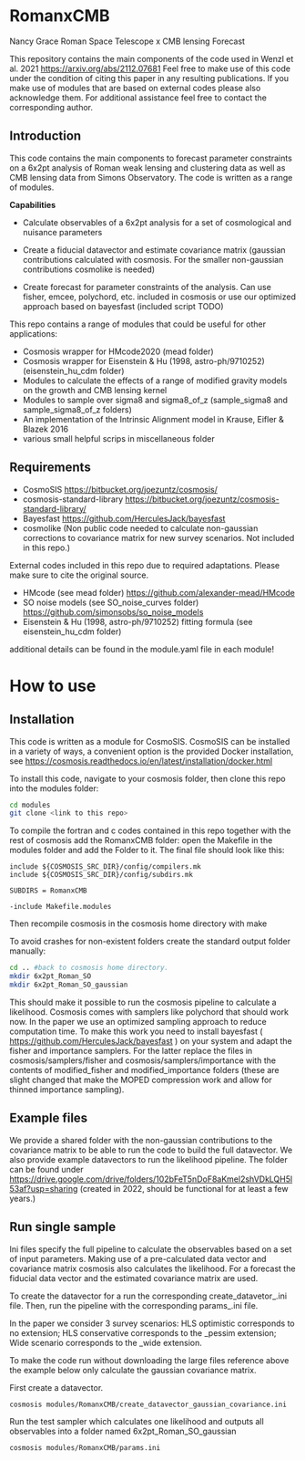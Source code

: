 # RomanxCMB
Nancy Grace Roman Space Telescope x CMB lensing Forecast

This repository contains the main components of the code used in Wenzl et al. 2021 https://arxiv.org/abs/2112.07681
Feel free to make use of this code under the condition of citing this paper in any resulting publications. If you make use of modules that are based on external codes please also acknowledge them.
For additional assistance feel free to contact the corresponding author.

## Introduction

This code contains the main components to forecast parameter constraints on a 6x2pt analysis of Roman weak lensing and clustering data as well as CMB lensing data from Simons Observatory. The code is written as a range of modules.

**Capabilities**

* Calculate observables of a 6x2pt analysis for a set of cosmological and nuisance parameters

* Create a fiducial datavector and estimate covariance matrix (gaussian contributions calculated with cosmosis. For the smaller non-gaussian contributions cosmolike is needed)

* Create forecast for parameter constraints of the analysis. Can use fisher, emcee, polychord, etc. included in cosmosis or use our optimized approach based on bayesfast (included script TODO)

This repo contains a range of modules that could be useful for other applications:

* Cosmosis wrapper for HMcode2020 (mead folder)
* Cosmosis wrapper for Eisenstein & Hu (1998, astro-ph/9710252) (eisenstein_hu_cdm folder)
* Modules to calculate the effects of a range of modified gravity models on the growth and CMB lensing kernel
* Modules to sample over sigma8 and sigma8_of_z  (sample_sigma8 and sample_sigma8_of_z folders)
* An implementation of the Intrinsic Alignment model in Krause, Eifler & Blazek 2016 
* various small helpful scrips in miscellaneous folder 


## Requirements

* CosmoSIS https://bitbucket.org/joezuntz/cosmosis/
* cosmosis-standard-library https://bitbucket.org/joezuntz/cosmosis-standard-library/
* Bayesfast https://github.com/HerculesJack/bayesfast
* cosmolike (Non public code needed to calculate non-gaussian corrections to covariance matrix for new survey scenarios. Not included in this repo.)

External codes included in this repo due to required adaptations. Please make sure to cite the original source.

* HMcode (see mead folder) https://github.com/alexander-mead/HMcode
* SO noise models (see SO_noise_curves folder) https://github.com/simonsobs/so_noise_models
* Eisenstein & Hu (1998, astro-ph/9710252) fitting formula (see eisenstein_hu_cdm folder)

additional details can be found in the module.yaml file in each module!



# How to use

## Installation

This code is written as a module for CosmoSIS. CosmoSIS can be installed in a variety of ways, a convenient option is the provided Docker installation, see https://cosmosis.readthedocs.io/en/latest/installation/docker.html

To install this code, navigate to your cosmosis folder, then clone this repo into the modules folder:

```bash
cd modules
git clone <link to this repo>
```



To compile the fortran and c codes contained in this repo together with the rest of cosmosis add the RomanxCMB folder: open the Makefile in the modules folder and add the Folder to it. The final file should look like this:

```
include ${COSMOSIS_SRC_DIR}/config/compilers.mk
include ${COSMOSIS_SRC_DIR}/config/subdirs.mk

SUBDIRS = RomanxCMB

-include Makefile.modules
```

Then recompile cosmosis in the cosmosis home directory with make

To avoid crashes for non-existent folders create the standard output folder manually:

```bash
cd .. #back to cosmosis home directory.
mkdir 6x2pt_Roman_SO
mkdir 6x2pt_Roman_SO_gaussian
```

This should make it possible to run the cosmosis pipeline to calculate a likelihood. Cosmosis comes with samplers like polychord that should work now. In the paper we use an optimized sampling approach to reduce computation time. To make this work you need to install bayesfast ( https://github.com/HerculesJack/bayesfast ) on your system and adapt the fisher and importance samplers. 
For the latter replace the files in cosmosis/samplers/fisher and cosmosis/samplers/importance with the contents of modified_fisher and modified_importance folders (these are slight changed that make the MOPED compression work and allow for thinned importance sampling).


## Example files

We provide a shared folder with the non-gaussian contributions to the covariance matrix to be able to run the code to build the full datavector. We also provide example datavectors to run the likelihood pipeline.
The folder can be found under https://drive.google.com/drive/folders/102bFeT5nDoF8aKmel2shVDkLQH5l53af?usp=sharing (created in 2022, should be functional for at least a few years.) 


## Run single sample

Ini files specify the full pipeline to calculate the observables based on a set of input parameters. Making use of a pre-calculated data vector and covariance matrix cosmosis also calculates the likelihood. For a forecast the fiducial data vector and the estimated covariance matrix are used.

To create the datavector for a <scenario> run the corresponding create_datavetor_<scenario>.ini file. Then, run the pipeline with the corresponding params_<scenario>.ini file.

In the paper we consider 3 survey scenarios: HLS optimistic corresponds to no extension; HLS conservative corresponds to the _pessim extension; Wide scenario corresponds to the _wide extension.

To make the code run without downloading the large files reference above the example below only calculate the gaussian covariance matrix.

First create a datavector.

```
cosmosis modules/RomanxCMB/create_datavector_gaussian_covariance.ini
```

Run the test sampler which calculates one likelihood and outputs all observables into a folder named 6x2pt_Roman_SO_gaussian

```
cosmosis modules/RomanxCMB/params.ini
```







